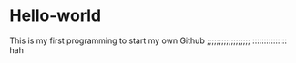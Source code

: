 # Hello-world
This is my first programming to start my own Github
;;;;;;;;;;;;;;;;;;
:::::::::::::::
hah 
